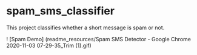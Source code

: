 # spam_sms_classifier
This project classifies whether a short message is spam or not.

! [Spam Demo] (readme_resources/Spam SMS Detector - Google Chrome 2020-11-03 07-29-35_Trim (1).gif)
